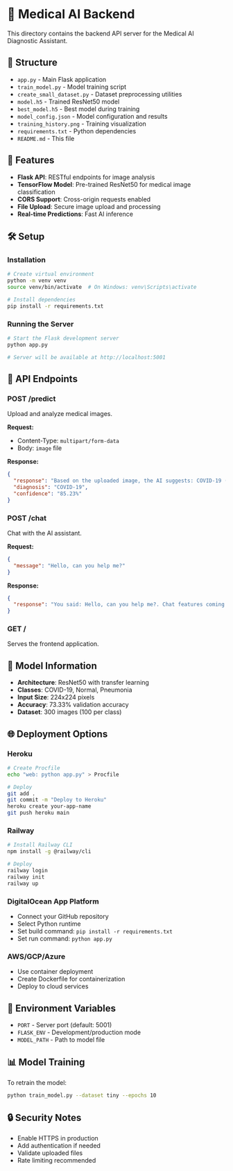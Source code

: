 # 🧠 Medical AI Backend

This directory contains the backend API server for the Medical AI Diagnostic Assistant.

## 📁 Structure

- `app.py` - Main Flask application
- `train_model.py` - Model training script
- `create_small_dataset.py` - Dataset preprocessing utilities
- `model.h5` - Trained ResNet50 model
- `best_model.h5` - Best model during training
- `model_config.json` - Model configuration and results
- `training_history.png` - Training visualization
- `requirements.txt` - Python dependencies
- `README.md` - This file

## 🚀 Features

- **Flask API**: RESTful endpoints for image analysis
- **TensorFlow Model**: Pre-trained ResNet50 for medical image classification
- **CORS Support**: Cross-origin requests enabled
- **File Upload**: Secure image upload and processing
- **Real-time Predictions**: Fast AI inference

## 🛠️ Setup

### Installation
```bash
# Create virtual environment
python -m venv venv
source venv/bin/activate  # On Windows: venv\Scripts\activate

# Install dependencies
pip install -r requirements.txt
```

### Running the Server
```bash
# Start the Flask development server
python app.py

# Server will be available at http://localhost:5001
```

## 🔌 API Endpoints

### POST /predict
Upload and analyze medical images.

**Request:**
- Content-Type: `multipart/form-data`
- Body: `image` file

**Response:**
```json
{
  "response": "Based on the uploaded image, the AI suggests: COVID-19 (Confidence: 85.23%).",
  "diagnosis": "COVID-19",
  "confidence": "85.23%"
}
```

### POST /chat
Chat with the AI assistant.

**Request:**
```json
{
  "message": "Hello, can you help me?"
}
```

**Response:**
```json
{
  "response": "You said: Hello, can you help me?. Chat features coming soon!"
}
```

### GET /
Serves the frontend application.

## 🎯 Model Information

- **Architecture**: ResNet50 with transfer learning
- **Classes**: COVID-19, Normal, Pneumonia
- **Input Size**: 224x224 pixels
- **Accuracy**: 73.33% validation accuracy
- **Dataset**: 300 images (100 per class)

## 🌐 Deployment Options

### Heroku
```bash
# Create Procfile
echo "web: python app.py" > Procfile

# Deploy
git add .
git commit -m "Deploy to Heroku"
heroku create your-app-name
git push heroku main
```

### Railway
```bash
# Install Railway CLI
npm install -g @railway/cli

# Deploy
railway login
railway init
railway up
```

### DigitalOcean App Platform
- Connect your GitHub repository
- Select Python runtime
- Set build command: `pip install -r requirements.txt`
- Set run command: `python app.py`

### AWS/GCP/Azure
- Use container deployment
- Create Dockerfile for containerization
- Deploy to cloud services

## 🔧 Environment Variables

- `PORT` - Server port (default: 5001)
- `FLASK_ENV` - Development/production mode
- `MODEL_PATH` - Path to model file

## 📊 Model Training

To retrain the model:
```bash
python train_model.py --dataset tiny --epochs 10
```

## 🔒 Security Notes

- Enable HTTPS in production
- Add authentication if needed
- Validate uploaded files
- Rate limiting recommended 
